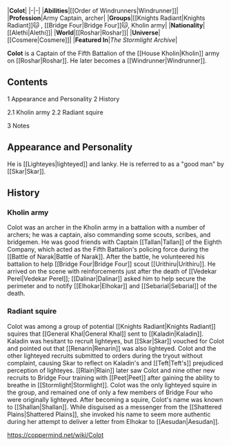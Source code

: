 |**Colot**|
|-|-|
|**Abilities**|[[Order of Windrunners\|Windrunner]]|
|**Profession**|Army Captain, archer|
|**Groups**|[[Knights Radiant\|Knights Radiant]]🐱︎ , [[Bridge Four\|Bridge Four]]🐱︎, Kholin army|
|**Nationality**|[[Alethi\|Alethi]]|
|**World**|[[Roshar\|Roshar]]|
|**Universe**|[[Cosmere\|Cosmere]]|
|**Featured In**|*The Stormlight Archive*|

**Colot** is a Captain of the Fifth Battalion of the [[House Kholin\|Kholin]] army on [[Roshar\|Roshar]]. He later becomes a [[Windrunner\|Windrunner]].

## Contents

1 Appearance and Personality
2 History

2.1 Kholin army
2.2 Radiant squire


3 Notes


## Appearance and Personality
He is [[Lighteyes\|lighteyed]] and lanky. He is referred to as a "good man" by [[Skar\|Skar]].

## History
### Kholin army
Colot was an archer in the Kholin army in a battalion with a number of archers; he was a captain, also commanding some scouts, scribes, and bridgemen.
He was good friends with Captain [[Tallan\|Tallan]] of the Eighth Company, which acted as the Fifth Battalion's policing force during the [[Battle of Narak\|Battle of Narak]]. After the battle, he volunteered his battalion to help [[Bridge Four\|Bridge Four]] scout [[Urithiru\|Urithiru]]. He arrived on the scene with reinforcements just after the death of [[Vedekar Perel\|Vedekar Perel]]; [[Dalinar\|Dalinar]] asked him to help secure the perimeter and to notify [[Elhokar\|Elhokar]] and [[Sebarial\|Sebarial]] of the death.

### Radiant squire
Colot was among a group of potential [[Knights Radiant\|Knights Radiant]] squires that [[General Khal\|General Khal]] sent to [[Kaladin\|Kaladin]]. Kaladin was hesitant to recruit lighteyes, but [[Skar\|Skar]] vouched for Colot and pointed out that [[Renarin\|Renarin]] was also lighteyed. Colot and the other lighteyed recruits submitted to orders during the tryout without complaint, causing Skar to reflect on Kaladin's and [[Teft\|Teft's]] prejudiced perception of lighteyes.
[[Rlain\|Rlain]] later saw Colot and nine other new recruits to Bridge Four training with [[Peet\|Peet]] after gaining the ability to breathe in [[Stormlight\|Stormlight]]. Colot was the only lighteyed squire in the group, and remained one of only a few members of Bridge Four who were originally lighteyed.
After becoming a squire, Colot's name was known to [[Shallan\|Shallan]]. While disguised as a messenger from the [[Shattered Plains\|Shattered Plains]], she invoked his name to seem more authentic during her attempt to deliver a letter from Elhokar to [[Aesudan\|Aesudan]].



https://coppermind.net/wiki/Colot